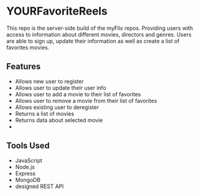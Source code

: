 <h1>YOURFavoriteReels</h1>
<p>
  This repo is the server-side build of the myFlix repos. Providing users with access
  to information about different movies, directors and genres. Users are able to sign
  up, update their information as well as create a list of favorites movies.
</p>

<h2>Features</h2>
<ul>
  <li>Allows new user to register</li>
  <li>Allows user to update their user info</li>
  <li>Allows user to add a movie to their list of favorites</li>
  <li>Allows user to remove a movie from their list of favorites</li>
  <li>Allows existing user to deregister</li>
  <li>Returns a list of movies</li>
  <li>Returns data about selected movie</li>
  <li></li>
</ul>

<h2>Tools Used</h2>
<ul>
  <li>JavaScript</li>
  <li>Node.js</li>
  <li>Express</li>
  <li>MongoDB</li>
  <li>designed REST API</li>
</ul>